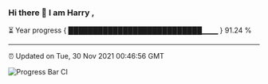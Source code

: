 ### Hi there 👋 I am Harry , 

⏳ Year progress { ███████████████████████████▁▁▁ } 91.24 %

---

⏰ Updated on Tue, 30 Nov 2021 00:46:56 GMT

![Progress Bar CI](https://github.com/duykhang68/duykhang68/workflows/Progress%20Bar%20CI/badge.svg)
